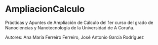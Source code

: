 # AmpliacionCalculo
Prácticas y Apuntes de Ampliación de Cálculo del 1er curso del grado de Nanociencias y Nanotecnología de la Universidad de A Coruña.

Autores: Ana María Ferreiro Ferreiro, José Antonio García Rodríguez
